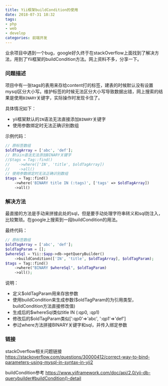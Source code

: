 ```yaml
---
title: Yii框架buildCondition的使用
date: 2018-07-31 18:32
tags:
- php
- web
- develop
categories: 前端开发
---
```


业余项目中遇到一个bug，google好久终于在stackOverflow上面找到了解决方法，用到了Yii框架的buildCondition方法。网上资料不多，分享一下。

### 问题描述

项目中有一张tags的表用来存给content打的标签，建表的时候默认没有设置mysql区分大小写。维护标签的时候无法区分大小写导致数据出错，网上搜索的结果是使用`BINARY`关键字，实际操作时发现卡住了。

具体情况如下：
- yii框架默认的`IN`语法无法直接添加`BINARY`关键字
- 使用参数绑定时无法正确识别数组

示例代码：
```php
// 原标签数组
$oldTagArray = ['abc', 'def'];
// 默认in语法无法添加BINARY关键字
//$tags = Tag::find()
//    ->where(['IN', 'title', $oldTagArray])
//    ->all()
// 使用参数绑定时无法正确识别数组
$tags = Tag::find()
    ->where('BINARY title IN (:tags)', ['tags' => $oldTagArray])
    ->all()
```

### 解决方法

最直接的方法是手动来拼接此处的sql，但是要手动处理字符串转义和sql防注入，比较繁琐。在google上搜索到一段buildCondition的用法。

最终代码：

```php
// 原标签数组
$oldTagArray = ['abc', 'def'];
$oldTagParam = [];
$whereSql = Yii::$app->db->getQueryBuilder()
    ->buildCondition(['IN', 'title', $oldTagArray], $oldTagParam);
$tags = Tag::find()
    ->where("BINARY $whereSql", $oldTagParam)
    ->all();
```

说明：
- 定义$oldTagParam用来存放参数
- 使用buildCondition来生成参数($oldTagParam的为引用类型，buildCondition方法直接修改值)
- 生成后的$whereSql类似title IN (:qp0, :qp1)
- 修改后的$oldTagParam类似[':qp0'=>'abc', ':qp1'=>'def']
- 参过where方法拼接BINARY关键字和sql，并传入绑定参数


### 链接
stackOverflow相关问题链接 https://stackoverflow.com/questions/30000412/correct-way-to-bind-parameters-using-mysql-in-syntax-in-yii2

buildCondition参考 https://www.yiiframework.com/doc/api/2.0/yii-db-querybuilder#buildCondition()-detail